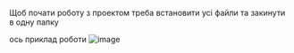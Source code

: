 Щоб почати роботу з проектом треба встановити усі файли та закинути в одну папку

ось приклад роботи
![image](https://github.com/user-attachments/assets/79428b47-5dda-4836-8c8e-5c510e2036b2)
